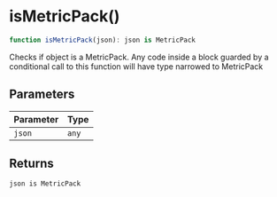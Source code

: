 # isMetricPack()

```ts
function isMetricPack(json): json is MetricPack
```

Checks if object is a MetricPack.  Any code inside a block guarded by a conditional call to this function will have type narrowed to MetricPack

## Parameters

| Parameter | Type |
| ------ | ------ |
| `json` | `any` |

## Returns

`json is MetricPack`

